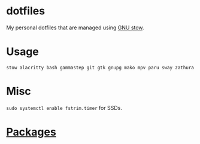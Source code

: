 # dotfiles
My personal dotfiles that are managed using [GNU stow](https://www.gnu.org/software/stow/).

# Usage
``` shell
stow alacritty bash gammastep git gtk gnupg mako mpv paru sway zathura
```

# Misc
`sudo systemctl enable fstrim.timer` for SSDs.

# [Packages](packages)
